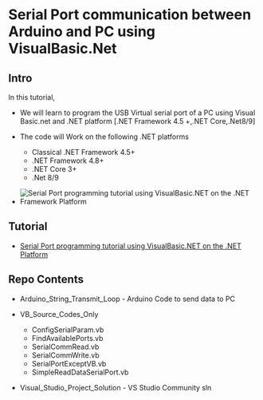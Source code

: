 # Serial Port communication between Arduino and PC using VisualBasic.Net

## Intro 
In this tutorial,

- We will learn to program the USB Virtual serial port of a PC using Visual Basic.net and .NET platform [.NET Framework 4.5 +,.NET Core,.Net8/9]

- The code will Work on the following .NET platforms
	- Classical .NET Framework 4.5+
	- .NET Framework 4.8+
	- .NET Core 3+
	- .Net 8/9
- ![Serial Port programming tutorial using VisualBasic.NET on the .NET Framework Platform](https://www.xanthium.in/sites/default/files/inline-images/serial-port-programming-visual-basic-net.jpg)

## Tutorial 

- [Serial Port programming tutorial using VisualBasic.NET on the .NET Platform](https://www.xanthium.in/serial-port-programming-visual-basic-dotnet-for-embedded-developers)

## Repo Contents

- Arduino_String_Transmit_Loop - Arduino Code to send data to PC
- VB_Source_Codes_Only
	- ConfigSerialParam.vb
	- FindAvailablePorts.vb
    - SerialCommRead.vb
    - SerialCommWrite.vb
    - SerialPortExceptVB.vb
    - SimpleReadDataSerialPort.vb
               
- Visual_Studio_Project_Solution - VS Studio Community sln